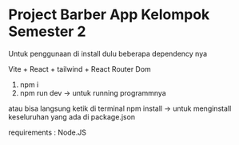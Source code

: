 # Project Barber App Kelompok Semester 2
Untuk penggunaan di install dulu beberapa dependency nya

Vite + React + tailwind + React Router Dom

1) npm i
2) npm run dev -> untuk running programmnya

atau bisa langsung ketik di terminal 
npm install -> untuk menginstall keseluruhan yang ada di package.json

requirements : Node.JS
